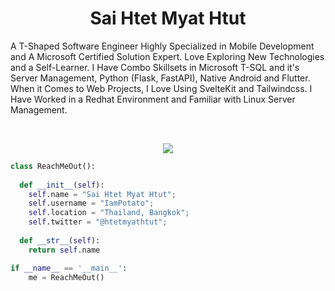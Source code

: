 <h1 align="center">
  <b>Sai Htet Myat Htut</b>
</h1>

A T-Shaped Software Engineer Highly Specialized in Mobile Development and A Microsoft Certified Solution Expert. Love Exploring New Technologies and a Self-Learner. I Have Combo Skillsets in Microsoft T-SQL and it's Server Management, Python (Flask, FastAPI), Native Android and Flutter. When it Comes to Web Projects, I Love Using SvelteKit and Tailwindcss. I Have Worked in a Redhat Environment and Familiar with Linux Server Management.

<br>

<p>
<div align="center">
  <img src="https://img.shields.io/badge/-tailwindcss-06B6D4?style=for-the-badge&logo=tailwindcss&logoColor=fff&labelColor=fff">
</div>
</p>

```python
class ReachMeOut():
    
  def __init__(self):
    self.name = "Sai Htet Myat Htut";
    self.username = "IamPotato";
    self.location = "Thailand, Bangkok";
    self.twitter = "@htetmyathtut";
  
  def __str__(self):
    return self.name

if __name__ == '__main__':
    me = ReachMeOut()
```

